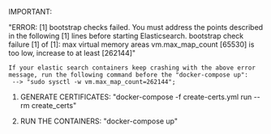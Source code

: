 IMPORTANT: 

"ERROR: [1] bootstrap checks failed. You must address the points described in the following [1] lines before starting Elasticsearch.
bootstrap check failure [1] of [1]: max virtual memory areas vm.max_map_count [65530] is too low, increase to at least [262144]"

    If your elastic search containers keep crashing with the above error message, run the following command before the "docker-compose up":
     --> "sudo sysctl -w vm.max_map_count=262144";
    
    
1) GENERATE CERTIFICATES:
        "docker-compose -f create-certs.yml run --rm create_certs"
        
2) RUN THE CONTAINERS:
        "docker-compose up"
